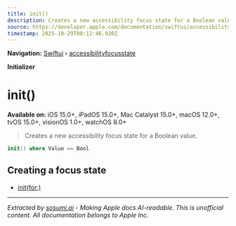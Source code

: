 ```yaml
---
title: init()
description: Creates a new accessibility focus state for a Boolean value.
source: https://developer.apple.com/documentation/swiftui/accessibilityfocusstate/init()
timestamp: 2025-10-29T00:12:46.930Z
---
```


**Navigation:** [Swiftui](/documentation/swiftui) › [accessibilityfocusstate](/documentation/swiftui/accessibilityfocusstate)

**Initializer**

# init()

**Available on:** iOS 15.0+, iPadOS 15.0+, Mac Catalyst 15.0+, macOS 12.0+, tvOS 15.0+, visionOS 1.0+, watchOS 8.0+

> Creates a new accessibility focus state for a Boolean value.

```swift
init() where Value == Bool
```

## Creating a focus state

- [init(for:)](/documentation/swiftui/accessibilityfocusstate/init(for:))

---

*Extracted by [sosumi.ai](https://sosumi.ai) - Making Apple docs AI-readable.*
*This is unofficial content. All documentation belongs to Apple Inc.*
